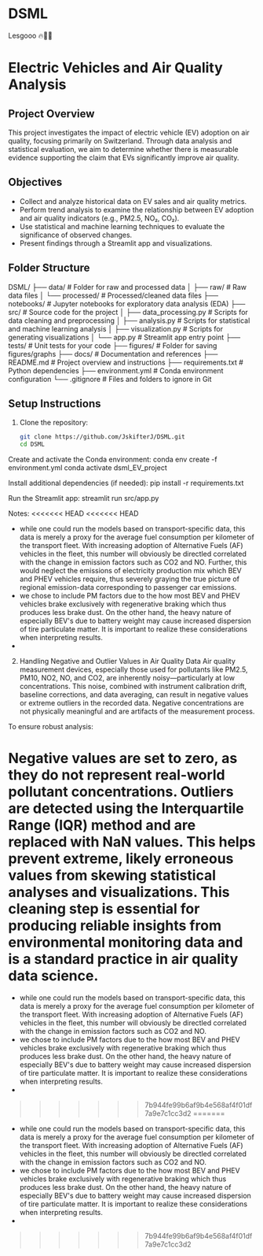 # DSML
Lesgooo 🔥🚀🚀


# Electric Vehicles and Air Quality Analysis

## Project Overview
This project investigates the impact of electric vehicle (EV) adoption on air quality, focusing primarily on Switzerland. Through data analysis and statistical evaluation, we aim to determine whether there is measurable evidence supporting the claim that EVs significantly improve air quality.

## Objectives
- Collect and analyze historical data on EV sales and air quality metrics.
- Perform trend analysis to examine the relationship between EV adoption and air quality indicators (e.g., PM2.5, NO₂, CO₂).
- Use statistical and machine learning techniques to evaluate the significance of observed changes.
- Present findings through a Streamlit app and visualizations.

## Folder Structure
DSML/
├── data/                     # Folder for raw and processed data
│   ├── raw/                  # Raw data files
│   └── processed/            # Processed/cleaned data files
├── notebooks/                # Jupyter notebooks for exploratory data analysis (EDA)
├── src/                      # Source code for the project
│   ├── data_processing.py    # Scripts for data cleaning and preprocessing
│   ├── analysis.py           # Scripts for statistical and machine learning analysis
│   ├── visualization.py      # Scripts for generating visualizations
│   └── app.py                # Streamlit app entry point
├── tests/                    # Unit tests for your code
├── figures/                  # Folder for saving figures/graphs
├── docs/                     # Documentation and references
├── README.md                 # Project overview and instructions
├── requirements.txt          # Python dependencies
├── environment.yml           # Conda environment configuration
└── .gitignore                # Files and folders to ignore in Git

## Setup Instructions
1. Clone the repository:
   ```bash
   git clone https://github.com/JskifterJ/DSML.git
   cd DSML

Create and activate the Conda environment:
conda env create -f environment.yml
conda activate dsml_EV_project

Install additional dependencies (if needed):
pip install -r requirements.txt

Run the Streamlit app:
streamlit run src/app.py

Notes: 
<<<<<<< HEAD
<<<<<<< HEAD
- while one could run the models based on transport-specific data, this data is merely a proxy for the average fuel consumption per kilometer of the transport fleet. With increasing adoption of Alternative Fuels (AF) vehicles in the fleet, this number will obviously be directled correlated with the change in emission factors such as CO2 and NO. Further, this would neglect the emissions of electricity production mix which BEV and PHEV vehicles require, thus severely graying the true picture of regional emission-data corresponding to passenger car emissions. 
- we chose to include PM factors due to the how most BEV and PHEV vehicles brake exclusively with regenerative braking which thus produces less brake dust. On the other hand, the heavy nature of especially BEV's due to battery weight may cause increased dispersion of tire particulate matter. It is important to realize these considerations when interpreting results.
- 

2. Handling Negative and Outlier Values in Air Quality Data
Air quality measurement devices, especially those used for pollutants like PM2.5, PM10, NO2, NO, and CO2, are inherently noisy—particularly at low concentrations. This noise, combined with instrument calibration drift, baseline corrections, and data averaging, can result in negative values or extreme outliers in the recorded data. Negative concentrations are not physically meaningful and are artifacts of the measurement process.

To ensure robust analysis:

Negative values are set to zero, as they do not represent real-world pollutant concentrations.
Outliers are detected using the Interquartile Range (IQR) method and are replaced with NaN values. This helps prevent extreme, likely erroneous values from skewing statistical analyses and visualizations.
This cleaning step is essential for producing reliable insights from environmental monitoring data and is a standard practice in air quality data science.
=======
- while one could run the models based on transport-specific data, this data is merely a proxy for the average fuel consumption per kilometer of the transport fleet. With increasing adoption of Alternative Fuels (AF) vehicles in the fleet, this number will obviously be directled correlated with the change in emission factors such as CO2 and NO.
- we chose to include PM factors due to the how most BEV and PHEV vehicles brake exclusively with regenerative braking which thus produces less brake dust. On the other hand, the heavy nature of especially BEV's due to battery weight may cause increased dispersion of tire particulate matter. It is important to realize these considerations when interpreting results.
- 
>>>>>>> 7b944fe99b6af9b4e568af4f01df7a9e7c1cc3d2
=======
- while one could run the models based on transport-specific data, this data is merely a proxy for the average fuel consumption per kilometer of the transport fleet. With increasing adoption of Alternative Fuels (AF) vehicles in the fleet, this number will obviously be directled correlated with the change in emission factors such as CO2 and NO.
- we chose to include PM factors due to the how most BEV and PHEV vehicles brake exclusively with regenerative braking which thus produces less brake dust. On the other hand, the heavy nature of especially BEV's due to battery weight may cause increased dispersion of tire particulate matter. It is important to realize these considerations when interpreting results.
- 
>>>>>>> 7b944fe99b6af9b4e568af4f01df7a9e7c1cc3d2
